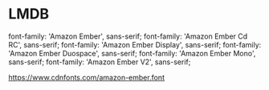 # LMDB

<link href="https://fonts.cdnfonts.com/css/amazon-ember" rel="stylesheet">

font-family: 'Amazon Ember', sans-serif;
font-family: 'Amazon Ember Cd RC', sans-serif;
font-family: 'Amazon Ember Display', sans-serif;
font-family: 'Amazon Ember Duospace', sans-serif;
font-family: 'Amazon Ember Mono', sans-serif;
font-family: 'Amazon Ember V2', sans-serif;

https://www.cdnfonts.com/amazon-ember.font
